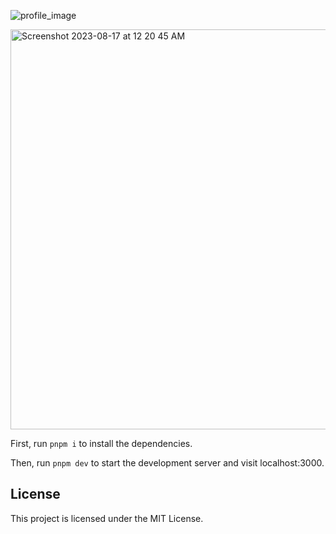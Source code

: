 
![profile_image](https://github.com/jge162/WebDesign/assets/31228460/c09b3bec-2936-4b9b-a193-fd29d602b473)

<img width="640" alt="Screenshot 2023-08-17 at 12 20 45 AM" src="https://github.com/jge162/WebDesign/assets/31228460/be6431c2-316a-4c1d-bff5-65aa4f93770e">


First, run `pnpm i` to install the dependencies.

Then, run `pnpm dev` to start the development server and visit localhost:3000.

## License

This project is licensed under the MIT License.
